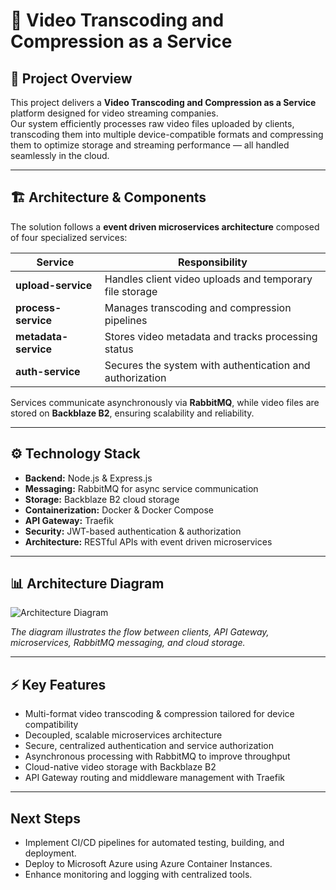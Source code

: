# 🎥 Video Transcoding and Compression as a Service
## 🚀 Project Overview

This project delivers a **Video Transcoding and Compression as a Service** platform designed for video streaming companies.  
Our system efficiently processes raw video files uploaded by clients, transcoding them into multiple device-compatible formats and compressing them to optimize storage and streaming performance — all handled seamlessly in the cloud.

---

## 🏗️ Architecture & Components

The solution follows a **event driven microservices architecture** composed of four specialized services:

| Service           | Responsibility                                               |
|-------------------|--------------------------------------------------------------|
| **upload-service** | Handles client video uploads and temporary file storage      |
| **process-service**| Manages transcoding and compression pipelines                 |
| **metadata-service** | Stores video metadata and tracks processing status           |
| **auth-service**   | Secures the system with authentication and authorization     |

Services communicate asynchronously via **RabbitMQ**, while video files are stored on **Backblaze B2**, ensuring scalability and reliability.

---

## ⚙️ Technology Stack

- **Backend:** Node.js & Express.js  
- **Messaging:** RabbitMQ for async service communication  
- **Storage:** Backblaze B2 cloud storage  
- **Containerization:** Docker & Docker Compose  
- **API Gateway:** Traefik 
- **Security:** JWT-based authentication & authorization  
- **Architecture:** RESTful APIs with event driven microservices

---

## 📊 Architecture Diagram

![Architecture Diagram](./images/architecture-diagram.png)

*The diagram illustrates the flow between clients, API Gateway, microservices, RabbitMQ messaging, and cloud storage.*

---

## ⚡ Key Features

- Multi-format video transcoding & compression tailored for device compatibility  
- Decoupled, scalable microservices architecture  
- Secure, centralized authentication and service authorization  
- Asynchronous processing with RabbitMQ to improve throughput  
- Cloud-native video storage with Backblaze B2  
- API Gateway routing and middleware management with Traefik  

---

## Next Steps
- Implement CI/CD pipelines for automated testing, building, and deployment.
- Deploy to Microsoft Azure using Azure Container Instances.
- Enhance monitoring and logging with centralized tools.

